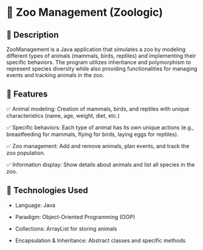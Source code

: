 # 🦁 Zoo Management (Zoologic)

## 📌 Description

ZooManagement is a Java application that simulates a zoo by modeling different types of animals (mammals, birds, reptiles) and implementing their specific behaviors. The program utilizes inheritance and polymorphism to represent species diversity while also providing functionalities for managing events and tracking animals in the zoo.

## 🎯 Features

✅ Animal modeling: Creation of mammals, birds, and reptiles with unique characteristics (name, age, weight, diet, etc.)

✅ Specific behaviors: Each type of animal has its own unique actions (e.g., breastfeeding for mammals, flying for birds, laying eggs for reptiles).

✅ Zoo management: Add and remove animals, plan events, and track the zoo population.

✅ Information display: Show details about animals and list all species in the zoo.

## 🔧 Technologies Used

   * Language: Java
     
   * Paradigm: Object-Oriented Programming (OOP)

   * Collections: ArrayList for storing animals

   * Encapsulation & Inheritance: Abstract classes and specific methods
